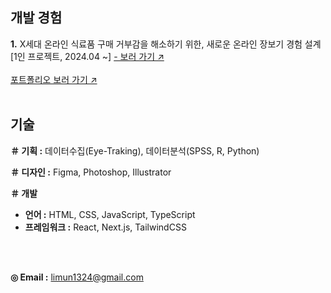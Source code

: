 ## 개발 경험
__1.__ X세대 온라인 식료품 구매 거부감을 해소하기 위한, 새로운 온라인 장보기 경험 설계 [1인 프로젝트, 2024.04 ~]  <a href="https://github.com/simJaemoon/food-search/" target="_blank"> - 보러 가기 ↗</a>  
<br/>
<a href="https://github.com/SimJaemoon/SimJaemoon/blob/main/%ED%8F%AC%ED%8A%B8%ED%8F%B4%EB%A6%AC%EC%98%A4_%EC%8B%AC%EC%9E%AC%EB%AC%B8.pdf" target="_blank">포트폴리오 보러 가기 ↗</a>
<br/>
<br/>

## 기술
__＃ 기획 :__ 데이터수집(Eye-Traking), 데이터분석(SPSS, R, Python)  

__＃ 디자인 :__ Figma, Photoshop, Illustrator  

__＃ 개발__  
* __언어 :__ HTML, CSS, JavaScript, TypeScript
* __프레임워크 :__ React, Next.js, TailwindCSS

<br/>
<br/>

__◎ Email :__ limun1324@gmail.com
